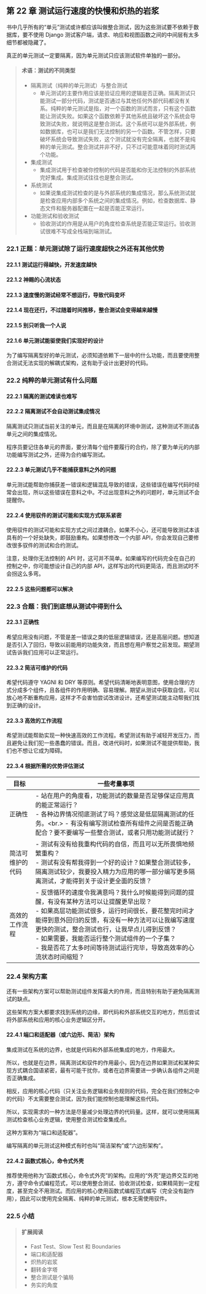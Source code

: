 ## 第 22 章 测试运行速度的快慢和炽热的岩浆

书中几乎所有的“单元”测试或许都应该叫做整合测试，因为这些测试要不依赖于数据库，要不使用 Django 测试客户端，请求、响应和视图函数之间的中间层有太多细节都被隐藏了。

真正的单元测试一定要隔离，因为单元测试只应该测试软件单独的一部分。

> #### 术语：测试的不同类型
>
> * 隔离测试（纯粹的单元测试）与整合测试
>   * 单元测试的主要作用应该是验证应用的逻辑是否正确。隔离测试只能测试一部分代码，测试是否通过与其他任何外部代码都没有关系。纯粹的单元测试是指，对一个函数的测试而言，只有这个函数能让测试失败。如果这个函数依赖于其他系统且破坏这个系统会导致测试失败，就说明这是整合测试。这个系统可以是外部系统，例如数据库，也可以是我们无法控制的另一个函数。不管怎样，只要破坏系统会导致测试失败，这个测试就没有完全隔离，也就不是纯粹的单元测试。整合测试并非不好，只不过可能意味着同时测试两个功能。
> * 集成测试
>   * 集成测试用于检查被你控制的代码是否能和你无法控制的外部系统完好集成。集成测试往往也是整合测试。
> * 系统测试
>   * 如果说集成测试检查的是与外部系统的集成情况，那么系统测试就是检查应用内部多个系统之间的集成情况。例如，检查数据库、静态文件和服务器配置在一起是否能正常运行。
> * 功能测试和验收测试
>   * 验收测试的作用是从用户的角度检查系统是否能正常运行。验收测试很难不写成全栈端到端测试。

### 22.1 正题：单元测试除了运行速度超快之外还有其他优势

#### 22.1.1 测试运行得越快，开发速度越快

#### 22.1.2 神赐的心流状态

#### 22.1.3 速度慢的测试经常不想运行，导致代码变坏

#### 22.1.4 现在还行，不过随着时间推移，整合测试会变得越来越慢

#### 22.1.5 别只听我一个人说

#### 22.1.6 单元测试能驱使我们实现好的设计

为了编写隔离型好的单元测试，必须知道依赖下一层中的什么功能，而且要使用整合测试无法实现的解耦式架构，这有助于设计出更好的代码。

### 22.2 纯粹的单元测试有什么问题

#### 22.2.1 隔离的测试难读也难写

#### 22.2.2 隔离测试不会自动测试集成情况

隔离测试只测试当前关注的单元，而且是在隔离的环境中测试，这种测试不测试各单元之间的集成情况。

程序员要记住各单元的界面，要分清每个组件要履行的合约，除了要为单元的内部功能编写测试之外，还得为合约编写测试。

#### 22.2.3 单元测试几乎不能捕获意料之外的问题

单元测试能帮助你捕获差一错误和逻辑混乱导致的错误，这些错误在编写代码时经常会出现，所以这些错误在意料之中。不过出现意料之外的问题时，单元测试不会提醒你。

#### 22.2.4 使用驭件的测试可能和实现方式联系紧密

使用驭件的测试可能和实现方式之间过渡耦合。如果不小心，还可能导致测试本该具有的一个好处缺失，即鼓励重构。如果想修改一个内部 API，你会发现自己要修改很多驭件的测试和合约测试。

注意，处理你无法控制的 API 时，这可并不简单。如果编写的代码完全在自己的控制之中，你可能想设计自己的内部 API，这样写出的代码更简洁，而且测试时不会拐这么多弯。

#### 22.2.5 这些问题都可以解决

### 22.3 合题：我们到底想从测试中得到什么

#### 22.3.1 正确性

希望应用没有问题，不管是差一错误之类的低层逻辑错误，还是高层问题。想知道是否引入了回归，导致以前能用的功能失效，而且想在用户察觉之前发现。期望测试告诉我们应用可以正常运行。

#### 22.3.2 简洁可维护的代码

希望代码遵守 YAGNI 和 DRY 等原则。希望代码清晰地表明意图，使用合理的方式分成多个组件，且各组件的作用明确、容易理解。期望从测试中获取自信，可以放心地不断重构应用，这样才不会害怕尝试改进设计。还希望测试能主动帮我们找到正确的设计。

#### 22.3.3 高效的工作流程

希望测试能帮助实现一种快速高效的工作流程。希望测试有助于减轻开发压力，而且避免让我们犯一些愚蠢的错误。而且，改进代码时，如果测试不能提供帮助，我们也不想让它成为障碍。

#### 22.3.4 根据所需的优势评估测试

| 目标       | 一些考量事项                                   |
| -------- | ---------------------------------------- |
| 正确性      | - 站在用户的角度看，功能测试的数量是否足够保证应用真的能正常运行？<br/> - 各种边界情况彻底测试了吗？感觉这是低层隔离测试的任务。<br.> - 有没有编写测试检查所有组件之间是否能正确配合？要不要编写一些整合测试，或者只用功能测试就行？ |
| 简洁可维护的代码 | - 测试有没有给我重构代码的自信，而且可以无所畏惧地频繁重构？ <br/> - 测试有没有帮我得到一个好的设计？如果整合测试较多，隔离测试较少，我要投入精力为应用的哪一部分编写更多隔离测试，才能得到关于设计更全面的反馈？ |
| 高效的工作流程  | - 反馈循环的速度令我满意吗？我什么时候能得到问题的提醒，有没有某种方法可以让提醒更早出现？ <br/> - 如果高层功能测试很多，运行时间很长，要花整完时间才能得到意外回归的反馈，有没有一种方法可以让我编写速度更快的测试，整合测试也行，让我早点儿得到反馈？ <br/> - 如果需要，我能否运行整个测试组件的一个子集？<br/> - 我是否花了太多时间等待测试运行完毕，导致高效率的心流状态时间缩短？ |

### 22.4 架构方案

还有一些架构方案可以帮助测试组件发挥最大的作用，而且特别有助于避免隔离测试的缺点。

这些架构方案大都要求找到系统的边缘，即代码和外部系统交互的地方，然后尝试将外部系统和应用的核心业务逻辑区分开。

#### 22.4.1 端口和适配器（或六边形、简洁）架构

集成测试在系统的边界，也就是代码和外部系统集成的地方，作用最大。

所以，也就是在边界，隔离测试和驭件的作用最小，因为在边界如果测试和某种实现方式耦合国语紧密，最有可能干扰你，或者在边界需要进一步确认各组件之间是否正确集成。

相反，应用的核心代码（只关注业务逻辑和业务规则的代码，完全在我们控制之中的代码）不太需要整合测试，因为我们能控制也能理解这些代码。

所以，实现需求的一种方法是尽量减少处理边界的代码量。这样，就可以使用隔离测试检查核心业务逻辑，使用整合测试检查集成点。

这种方案称为“端口和适配器”。

编写隔离的单元测试这种模式有时也叫“简洁架构”或“六边形架构”。

#### 22.4.2 函数式核心，命令式外壳

推荐使用他称为“函数式核心，命令式外壳”的架构。应用的“外壳”是边界交互的地方，遵守命令式编程范式，可以使用整合测试、验收测试检查，如果精简到一定程度，甚至完全不用测试。而应用的核心使用函数式编程范式编写（完全没有副作用），因此可以使用完全隔离、纯粹的单元测试，根本无需使用驭件。

### 22.5 小结

> #### 扩展阅读
>
> * Fast Test、Slow Test 和 Boundaries
> * 端口和适配器
> * 炽热的岩浆
> * 翻转金字塔
> * 整合测试是个骗局
> * 务实的角度

